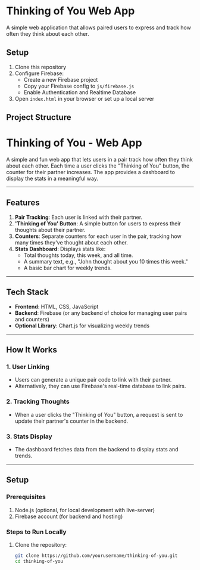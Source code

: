 # Thinking of You Web App

A simple web application that allows paired users to express and track how often they think about each other.

## Setup

1. Clone this repository
2. Configure Firebase:
   - Create a new Firebase project
   - Copy your Firebase config to `js/firebase.js`
   - Enable Authentication and Realtime Database
3. Open `index.html` in your browser or set up a local server

## Project Structure

# Thinking of You - Web App

A simple and fun web app that lets users in a pair track how often they think about each other. Each time a user clicks the "Thinking of You" button, the counter for their partner increases. The app provides a dashboard to display the stats in a meaningful way.

---

## Features

1. **Pair Tracking**: Each user is linked with their partner.
2. **'Thinking of You' Button**: A simple button for users to express their thoughts about their partner.
3. **Counters**: Separate counters for each user in the pair, tracking how many times they've thought about each other.
4. **Stats Dashboard**: Displays stats like:
   - Total thoughts today, this week, and all time.
   - A summary text, e.g., "John thought about you 10 times this week."
   - A basic bar chart for weekly trends.

---

## Tech Stack

- **Frontend**: HTML, CSS, JavaScript
- **Backend**: Firebase (or any backend of choice for managing user pairs and counters)
- **Optional Library**: Chart.js for visualizing weekly trends

---

## How It Works

### 1. User Linking

- Users can generate a unique pair code to link with their partner.
- Alternatively, they can use Firebase's real-time database to link pairs.

### 2. Tracking Thoughts

- When a user clicks the "Thinking of You" button, a request is sent to update their partner's counter in the backend.

### 3. Stats Display

- The dashboard fetches data from the backend to display stats and trends.

---

## Setup

### Prerequisites

1. Node.js (optional, for local development with live-server)
2. Firebase account (for backend and hosting)

### Steps to Run Locally

1. Clone the repository:
   ```bash
   git clone https://github.com/yourusername/thinking-of-you.git
   cd thinking-of-you
   ```

